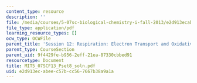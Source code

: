 ```yaml
---
content_type: resource
description: ''
file: /media/courses/5-07sc-biological-chemistry-i-fall-2013/e2d913ecabeec57bcc567667b38a9a1a_MIT5_07SCF13_Pset8_soln.pdf
file_type: application/pdf
learning_resource_types: []
ocw_type: OCWFile
parent_title: 'Session 12: Respiration: Electron Transport and Oxidative Phosphorylation'
parent_type: CourseSection
parent_uid: 9f4429fe-b956-2eff-21ea-87330cbbed91
resourcetype: Document
title: MIT5_07SCF13_Pset8_soln.pdf
uid: e2d913ec-abee-c57b-cc56-7667b38a9a1a
---
```

